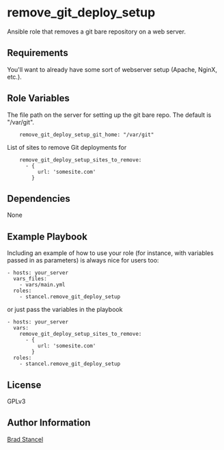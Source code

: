 remove_git_deploy_setup
=========

Ansible role that removes a git bare repository on a web server.

Requirements
------------

You'll want to already have some sort of webserver setup (Apache, NginX, etc.).

Role Variables
--------------

The file path on the server for setting up the git bare repo. The default is "/var/git".  
```
	remove_git_deploy_setup_git_home: "/var/git"
```

List of sites to remove Git deployments for
```
	remove_git_deploy_setup_sites_to_remove:
	  - {
		  url: 'somesite.com'
		}
```

Dependencies
------------

None

Example Playbook
----------------

Including an example of how to use your role (for instance, with variables passed in as parameters) is always nice for users too:

	- hosts: your_server
	  vars_files:
	    - vars/main.yml
	  roles:
	    - stancel.remove_git_deploy_setup

or just pass the variables in the playbook

	- hosts: your_server 
	  vars:
		remove_git_deploy_setup_sites_to_remove:
		  - {
			  url: 'somesite.com'
			}
	  roles:
	    - stancel.remove_git_deploy_setup


License
-------

GPLv3

Author Information
------------------

[Brad Stancel](https://github.com/stancel) 
